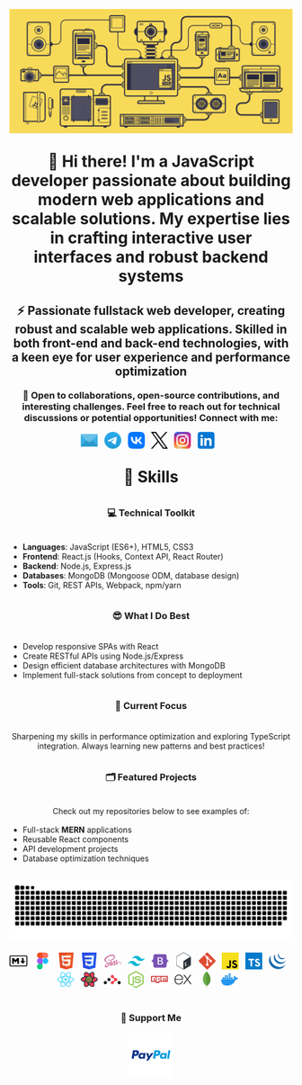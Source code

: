 <!DOCTYPE html>
<html lang="en">
<head>
  <meta charset="UTF-8">
  <meta name="viewport" content="width=device-width, initial-scale=1.0">
  <meta name="keywords" content="Sergey Rudenko, Sergey Rudenko GitHub, ArchDeadShadow, ArchDeadShadow GitHub, Fullstack Developer, Front-End Developer, Back-End Developer, JavaScript Developer, React Developer, JavaScript, TypeScript, React, React Hooks, Context API, React Router, Node.js, Express.js, MongoDB, Mongoose, HTML5, CSS3, SASS, Tailwind CSS, Bootstrap, REST API, Git, GitHub, Webpack, npm, yarn, Docker, Bash, jQuery, React Query, MERN Stack, Single Page Applications, SPA, API Development, Database Architecture, Performance Optimization, Scalable Applications, Component-based Development, E-commerce Development, Open Source, UX/UI, Continuous Learning, Technical Discussions, Software Engineering">
  <meta name="author" content="Sergey Rudenko (ArchDeadShadow)">
  <meta name="description" content="Sergey Rudenko (ArchDeadShadow) – Fullstack JavaScript Developer specializing in React, Node.js, and MongoDB. Experienced in building scalable Single Page Applications (SPAs), REST APIs, and modern front-end interfaces using React.js, TypeScript, Tailwind CSS, and Express.js. Passionate about clean code, performance optimization, and open-source development.">
</head>
<body>
  <header style="margin: 30px auto;max-width:100%;max-hight:100%;">
    <div align="center">
      <picture>
        <source media="(prefers-color-scheme: dark)" srcset="./img/header_main_image/compressed/github_header_image_dev_dark_compressed.gif" type="image/gif">
        <source media="(prefers-color-scheme: light)" srcset="./img/header_main_image/compressed/github-header-image_dev_light_compressed.gif" type="image/gif">
        <img src="./img/header_main_image/compressed/github-header-image_dev_light_compressed.gif" alt="GIF animation of the main image" style="max-width:100%;max-hight:100%;">
      </picture>
    </div>
    <h1 align="center" style="margin: 30px auto;">👋 Hi there! I'm a JavaScript developer passionate about building modern web applications and scalable solutions. My expertise lies in crafting interactive user interfaces and robust backend systems</h1>
    <h2 align="center" style="margin: 20px auto;">⚡ Passionate fullstack web developer, creating robust and scalable web applications. Skilled in both front-end and back-end technologies, with a keen eye for user experience and performance optimization</h2>
    <h3 align="center" style="margin: 10px auto;">🚀 Open to collaborations, open-source contributions, and interesting challenges. Feel free to reach out for technical discussions or potential opportunities! Connect with me:</h3>
    <div align="center" style="margin: 15px auto;max-width:100%;max-hight:100%;display: flex;flex-wrap: wrap;justify-content: center;">
      <a href="mailto:archdeadshadow@icloud.com"><img src="./img/icons/email.svg" alt="Email" height="30"></a>&nbsp;&nbsp;&nbsp;
      <a href="https://t.me/ArchDeadShadow" target="_blank"><img src="./img/icons/telegram.svg" alt="Telegram" height="30"></a>&nbsp;&nbsp;&nbsp;
      <a href="https://vk.com/archdeadshadow" target="_blank"><img src="./img/icons/vk.svg" alt="VK" height="30"></a>&nbsp;&nbsp;&nbsp;
      <a href="https://x.com/ArchDeadShadow" target="_blank">
        <picture>
          <source media="(prefers-color-scheme: dark)" srcset="./img/icons/x-light.svg" type="image/svg+xml">
          <source media="(prefers-color-scheme: light)" srcset="./img/icons/x-dark.svg" type="image/svg+xml">
          <img src="./img/icons/x-dark.svg" alt="X" height="30">
        </picture>
      </a>&nbsp;&nbsp;&nbsp;
      <a href="https://www.instagram.com/archdeadshadow" target="_blank"><img src="./img/icons/instagram.svg" alt="Instagram" height="30"></a>&nbsp;&nbsp;&nbsp;
      <a href="https://www.linkedin.com/in/sergey-r-a52219230" target="_blank"><img src="./img/icons/linkedin.svg" alt="LinkedIn" height="30"></a>&nbsp;&nbsp;&nbsp;
    </div>
  </header>
  <main style="margin: 30px auto;max-width:100%;max-hight:100%;">
  <h1 align="center" style="margin: 30px auto;">🦉 Skills</h1>
  <h3 align="center" style="margin: 36px auto;">💻 Technical Toolkit</h3>
    <ul align="left">
      <li><strong>Languages</strong>: JavaScript (ES6+), HTML5, CSS3</li>
      <li><strong>Frontend</strong>: React.js (Hooks, Context API, React Router)</li>
      <li><strong>Backend</strong>: Node.js, Express.js</li>
      <li><strong>Databases</strong>: MongoDB (Mongoose ODM, database design)</li>
      <li><strong>Tools</strong>: Git, REST APIs, Webpack, npm/yarn</li>
    </ul>
    <h3 align="center" style="margin: 36px auto;">😎 What I Do Best</h3>
    <ul align="left">
      <li>Develop responsive SPAs with React</li>
      <li>Create RESTful APIs using Node.js/Express</li>
      <li>Design efficient database architectures with MongoDB</li>
      <li>Implement full-stack solutions from concept to deployment</li>
    </ul>
    <h3 align="center" style="margin: 36px auto;">📌 Current Focus</h3>
    <p align="center" style="margin: 16px auto;">Sharpening my skills in performance optimization and exploring TypeScript integration. Always learning new patterns and best practices!</p>
    <h3 align="center" style="margin: 36px auto;">🗂️ Featured Projects</h3>
    <p align="center" style="margin: 16px auto;">Check out my repositories below to see examples of:</p>
    <ul align="left">
      <li>Full-stack <strong>MERN</strong> applications</li>
      <li>Reusable React components</li>
      <li>API development projects</li>
      <li>Database optimization techniques</li>
    </ul>
  </main>
  <footer style="margin: 30px auto;max-width:100%;max-hight:100%;">
    <div align="center">
      <picture>
        <source media="(prefers-color-scheme: dark)" srcset="./img/snake_game_contribution_calendar/github-snake-dark.svg" type="image/svg+xml">
        <source media="(prefers-color-scheme: light)" srcset="./img/snake_game_contribution_calendar/github-snake.svg" type="image/svg+xml">
        <img alt="github-snake" src="./img/snake_game_contribution_calendar/github-snake-dark.svg" style="max-width:100%; max-hight:100%;">
      </picture>
    </div>
    <br>
    <div align="center" style="max-width:100%;max-hight:100%;display: flex;flex-wrap: wrap;justify-content: center;">
      <a href="https://www.markdownguide.org" target="_blank">
        <picture>
          <source media="(prefers-color-scheme: dark)" srcset="./img/icons/markdown-dark.svg" type="image/svg+xml">
          <source media="(prefers-color-scheme: light)" srcset="./img/icons/markdown-light.svg" type="image/svg+xml">
          <img src="./img/icons/markdown-light.svg" height="30" alt="Markdown">
        </picture>
      </a>&nbsp;&nbsp;&nbsp;
      <a href="https://www.figma.com/" target="_blank"><img src="./img/icons/figma.svg" height="30" alt="Figma"></a>&nbsp;&nbsp;&nbsp;
      <a href="https://developer.mozilla.org/en-US/docs/Web/HTML" target="_blank"><img src="./img/icons/html5.svg" height="30" alt="HTML5"></a>&nbsp;&nbsp;&nbsp;
      <a href="https://developer.mozilla.org/en-US/docs/Web/CSS/Reference" target="_blank"><img src="./img/icons/css3.svg" height="30" alt="CSS3"></a>&nbsp;&nbsp;&nbsp;
      <a href="https://sass-lang.com" target="_blank"><img src="./img/icons/sass.svg" height="30" alt="SASS"></a>&nbsp;&nbsp;&nbsp;
      <a href="https://tailwindcss.com" target="_blank"><img src="./img/icons/tailwindcss.svg" height="30" alt="Tailwind CSS"></a>&nbsp;&nbsp;&nbsp;
      <a href="https://getbootstrap.com/" target="_blank"><img src="./img/icons/bootstrap5.svg" height="30" alt="Bootstrap"></a>&nbsp;&nbsp;&nbsp;
      <a href="https://www.gnu.org/software/bash" target="_blank"><img src="./img/icons/bash.svg" height="30" alt="Bash"></a>&nbsp;&nbsp;&nbsp;
      <a href="https://git-scm.com" target="_blank"><img src="./img/icons/git.svg" height="30" alt="GIT"></a>&nbsp;&nbsp;&nbsp;
      <a href="https://developer.mozilla.org/en-US/docs/Learn_web_development/Core/Scripting/What_is_JavaScript" target="_blank"><img src="./img/icons/javascript.svg" height="30" alt="JavaScript"></a>&nbsp;&nbsp;&nbsp;
      <a href="https://www.typescriptlang.org" target="_blank"><img src="./img/icons/typescript.svg" height="30" alt="TypeScript"></a>&nbsp;&nbsp;&nbsp;
      <a href="https://jquery.com" target="_blank"><img src="./img/icons/jquery.svg" height="30" alt="jQuery"></a>&nbsp;&nbsp;&nbsp;
      <a href="https://react.dev" target="_blank"><img src="./img/icons/reactjs.svg" height="30" alt="React"></a>&nbsp;&nbsp;&nbsp;
      <a href="https://github.com/TanStack/query#readme" target="_blank"><img src="./img/icons/react-query.svg" height="30" alt="React Query"></a>&nbsp;&nbsp;&nbsp;
      <a href="https://reactrouter.com" target="_blank">
        <picture>
          <source media="(prefers-color-scheme: dark)" srcset="./img/icons/react-router-dark.svg" type="image/svg+xml">
          <source media="(prefers-color-scheme: light)" srcset="./img/icons/react-router-light.svg" type="image/svg+xml">
          <img src="./img/icons/react-router-light.svg" height="30" alt="React Router">
        </picture>
      </a>&nbsp;&nbsp;&nbsp;
      <a href="https://nodejs.org" target="_blank"><img src="./img/icons/nodejs.svg" height="30" alt="Node.js"></a>&nbsp;&nbsp;&nbsp;
      <a href="https://www.npmjs.com/" target="_blank"><img src="./img/icons/npm.svg" height="30" alt="NPM"></a>&nbsp;&nbsp;&nbsp;
      <a href="https://expressjs.com" target="_blank">
        <picture>
          <source media="(prefers-color-scheme: dark)" srcset="./img/icons/expressjs-light.svg" type="image/svg+xml">
          <source media="(prefers-color-scheme: light)" srcset="./img/icons/expressjs-dark.svg" type="image/svg+xml">
          <img src="./img/icons/expressjs-dark.svg" height="30" alt="Express">
        </picture>
      </a>&nbsp;&nbsp;&nbsp;
      <a href="https://www.mongodb.com" target="_blank"><img src="./img/icons/mongodb.svg" height="30" alt="MongoDB"></a>&nbsp;&nbsp;&nbsp;
      <a href="https://www.docker.com" target="_blank"><img src="./img/icons/docker.svg" height="30" alt="Docker"></a>&nbsp;&nbsp;&nbsp;
    </div>
    <br>
    <div align="center" style="max-width:100%;max-hight:100%;">
      <h3>💸 Support Me</h3>
      <p><a href="https://www.paypal.com/donate/?hosted_button_id=QCEZHJJG8HRD8" target="_blank"><img src="img/icons/paypal.svg" height="80"></a></p>
    </div>
  </footer>
</body>
</html>

